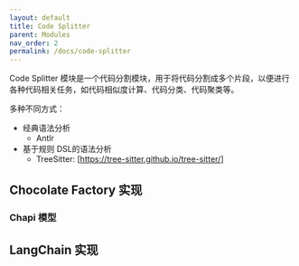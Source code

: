 ```yaml
---
layout: default
title: Code Splitter
parent: Modules
nav_order: 2
permalink: /docs/code-splitter
---
```


Code Splitter 模块是一个代码分割模块，用于将代码分割成多个片段，以便进行各种代码相关任务，如代码相似度计算、代码分类、代码聚类等。

多种不同方式：

- 经典语法分析
  - Antlr
- 基于规则 DSL的语法分析
  - TreeSitter: [https://tree-sitter.github.io/tree-sitter/]

## Chocolate Factory 实现

### Chapi 模型


## LangChain 实现
